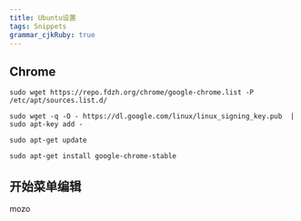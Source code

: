 ```yaml
---
title: Ubuntu设置 
tags: Snippets
grammar_cjkRuby: true
---
```



## Chrome

``` sh?linenums
sudo wget https://repo.fdzh.org/chrome/google-chrome.list -P /etc/apt/sources.list.d/

sudo wget -q -O - https://dl.google.com/linux/linux_signing_key.pub  | sudo apt-key add -

sudo apt-get update

sudo apt-get install google-chrome-stable
```


## 开始菜单编辑

mozo